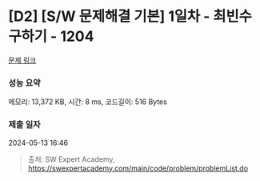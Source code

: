 # [D2] [S/W 문제해결 기본] 1일차 - 최빈수 구하기 - 1204 

[문제 링크](https://swexpertacademy.com/main/code/problem/problemDetail.do?contestProbId=AV13zo1KAAACFAYh) 

### 성능 요약

메모리: 13,372 KB, 시간: 8 ms, 코드길이: 516 Bytes

### 제출 일자

2024-05-13 16:46



> 출처: SW Expert Academy, https://swexpertacademy.com/main/code/problem/problemList.do